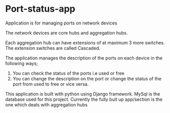 # Port-status-app
Application is for managing ports on network devices

The network devices are core hubs and aggregation hubs.

Each aggregation hub can have extensions of at maximum 3 more switches. The extension switches are called Cascaded.

The application manages the description of the ports on each device in the following ways;

1) You can check the status of the ports i.e used or free
2) You can change the description on the port or change the status of the port from used to free or vice versa.

This application is built with python using Django framework. MySql is the database used for this project.
Currently the fully buit up app/section is the one which deals with aggregation hubs
